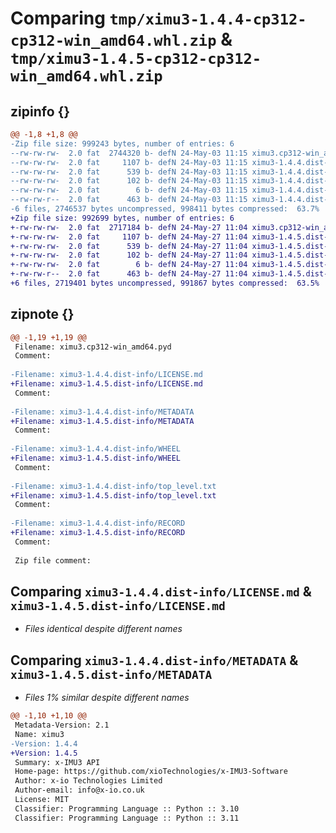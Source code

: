 # Comparing `tmp/ximu3-1.4.4-cp312-cp312-win_amd64.whl.zip` & `tmp/ximu3-1.4.5-cp312-cp312-win_amd64.whl.zip`

## zipinfo {}

```diff
@@ -1,8 +1,8 @@
-Zip file size: 999243 bytes, number of entries: 6
--rw-rw-rw-  2.0 fat  2744320 b- defN 24-May-03 11:15 ximu3.cp312-win_amd64.pyd
--rw-rw-rw-  2.0 fat     1107 b- defN 24-May-03 11:15 ximu3-1.4.4.dist-info/LICENSE.md
--rw-rw-rw-  2.0 fat      539 b- defN 24-May-03 11:15 ximu3-1.4.4.dist-info/METADATA
--rw-rw-rw-  2.0 fat      102 b- defN 24-May-03 11:15 ximu3-1.4.4.dist-info/WHEEL
--rw-rw-rw-  2.0 fat        6 b- defN 24-May-03 11:15 ximu3-1.4.4.dist-info/top_level.txt
--rw-rw-r--  2.0 fat      463 b- defN 24-May-03 11:15 ximu3-1.4.4.dist-info/RECORD
-6 files, 2746537 bytes uncompressed, 998411 bytes compressed:  63.7%
+Zip file size: 992699 bytes, number of entries: 6
+-rw-rw-rw-  2.0 fat  2717184 b- defN 24-May-27 11:04 ximu3.cp312-win_amd64.pyd
+-rw-rw-rw-  2.0 fat     1107 b- defN 24-May-27 11:04 ximu3-1.4.5.dist-info/LICENSE.md
+-rw-rw-rw-  2.0 fat      539 b- defN 24-May-27 11:04 ximu3-1.4.5.dist-info/METADATA
+-rw-rw-rw-  2.0 fat      102 b- defN 24-May-27 11:04 ximu3-1.4.5.dist-info/WHEEL
+-rw-rw-rw-  2.0 fat        6 b- defN 24-May-27 11:04 ximu3-1.4.5.dist-info/top_level.txt
+-rw-rw-r--  2.0 fat      463 b- defN 24-May-27 11:04 ximu3-1.4.5.dist-info/RECORD
+6 files, 2719401 bytes uncompressed, 991867 bytes compressed:  63.5%
```

## zipnote {}

```diff
@@ -1,19 +1,19 @@
 Filename: ximu3.cp312-win_amd64.pyd
 Comment: 
 
-Filename: ximu3-1.4.4.dist-info/LICENSE.md
+Filename: ximu3-1.4.5.dist-info/LICENSE.md
 Comment: 
 
-Filename: ximu3-1.4.4.dist-info/METADATA
+Filename: ximu3-1.4.5.dist-info/METADATA
 Comment: 
 
-Filename: ximu3-1.4.4.dist-info/WHEEL
+Filename: ximu3-1.4.5.dist-info/WHEEL
 Comment: 
 
-Filename: ximu3-1.4.4.dist-info/top_level.txt
+Filename: ximu3-1.4.5.dist-info/top_level.txt
 Comment: 
 
-Filename: ximu3-1.4.4.dist-info/RECORD
+Filename: ximu3-1.4.5.dist-info/RECORD
 Comment: 
 
 Zip file comment:
```

## Comparing `ximu3-1.4.4.dist-info/LICENSE.md` & `ximu3-1.4.5.dist-info/LICENSE.md`

 * *Files identical despite different names*

## Comparing `ximu3-1.4.4.dist-info/METADATA` & `ximu3-1.4.5.dist-info/METADATA`

 * *Files 1% similar despite different names*

```diff
@@ -1,10 +1,10 @@
 Metadata-Version: 2.1
 Name: ximu3
-Version: 1.4.4
+Version: 1.4.5
 Summary: x-IMU3 API
 Home-page: https://github.com/xioTechnologies/x-IMU3-Software
 Author: x-io Technologies Limited
 Author-email: info@x-io.co.uk
 License: MIT
 Classifier: Programming Language :: Python :: 3.10
 Classifier: Programming Language :: Python :: 3.11
```

